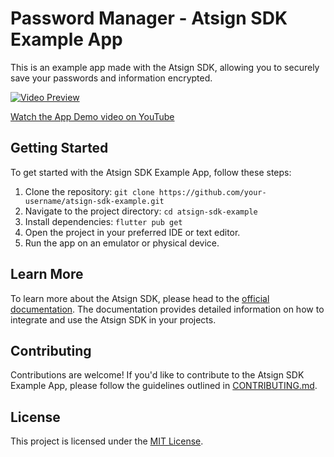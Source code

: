 # Password Manager - Atsign SDK Example App

This is an example app made with the Atsign SDK, allowing you to securely save your passwords and information encrypted.



[![Video Preview](http://img.youtube.com/vi/Yp2YaX94FMQ/0.jpg)](https://youtu.be/Yp2YaX94FMQ)

[Watch the App Demo video on YouTube](https://youtu.be/Yp2YaX94FMQ?t=2297)

## Getting Started

To get started with the Atsign SDK Example App, follow these steps:

1. Clone the repository: `git clone https://github.com/your-username/atsign-sdk-example.git`
2. Navigate to the project directory: `cd atsign-sdk-example`
3. Install dependencies: `flutter pub get`
4. Open the project in your preferred IDE or text editor.
5. Run the app on an emulator or physical device.

## Learn More

To learn more about the Atsign SDK, please head to the [official documentation](https://docs.atsign.com/). The documentation provides detailed information on how to integrate and use the Atsign SDK in your projects.

## Contributing

Contributions are welcome! If you'd like to contribute to the Atsign SDK Example App, please follow the guidelines outlined in [CONTRIBUTING.md](CONTRIBUTING.md).

## License

This project is licensed under the [MIT License](LICENSE).
